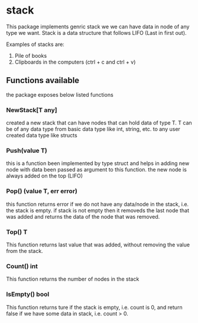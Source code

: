 # stack

This package implements genric stack we we can have data in node of any type we want. 
Stack is a data structure that follows LIFO (Last in first out).

Examples of stacks are: 
1. Pile of books
2. Clipboards in the computers (ctrl + c and ctrl + v)

## Functions available

the package exposes below listed functions

### NewStack[T any]

created a new stack that can have nodes that can hold data of type T.
T can be of any data type from basic data type like int, string, etc. to any user created data type like structs

### Push(value T)

this is a function been implemented by type struct and helps in adding new node with data been passed as argument to this function. the new node is always added on the top (LIFO)

### Pop() (value T, err error)

this function returns error if we do not have any data/node in the stack, i.e. the stack is empty.
if stack is not empty then it removeds the last node that was added and returns the data of the node that was removed.

### Top() T

This function returns last value that was added, without removing the value from the stack.

### Count() int

This function returns the number of nodes in the stack

### IsEmpty() bool

This function returns ture if the stack is empty, i.e. count is 0, and return false if we have some data in stack, i.e. count > 0.
